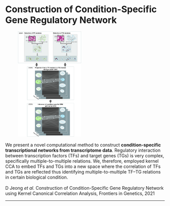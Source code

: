 <h1>Construction of Condition-Specific Gene Regulatory Network</h1>

<figure>
	<img src="../assets/img/project1_workflow.jpg" width=200>
</figure>

We present a novel computational method to construct **condition-specific transcriptional networks from transcriptome data**. Regulatory interaction between transcription factors (TFs) and target genes (TGs) is very complex, specifically multiple-to-multiple relations. We, therefore, employed kernel CCA to embed TFs and TGs into a new space where the correlation of TFs and TGs are reflected thus identifying multiple-to-multiple TF–TG relations in certain biological condition. 
<br><br>
D Jeong <i> et al.</i> <a href="https://www.frontiersin.org/articles/10.3389/fgene.2021.652623/abstract" style="text-decoration:none" hover="text_decoration:underline">Construction of Condition-Specific Gene Regulatory Network using Kernel Canonical Correlation Analysis</a>, Frontiers in Genetics, 2021

---

